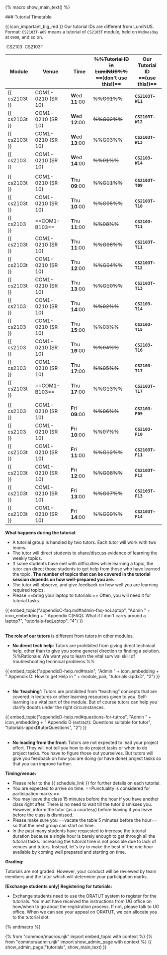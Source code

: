 {% macro show_main_text() %}
<div id="main">

<panel type="seamless" expanded >
<span slot="header" class="card-title"><markdown>### Tutorial Timetable</markdown></span>
<div id="tutorialTimetable">

<box>

{{ icon_important_big_red }} Our tutorial IDs are different from LumiNUS. Format: `CS2103T-W09` means a tutorial of `CS2103T` module, held on `Wednesday` at `0900`, and so on.

</box>

<variable name="cs2103"><span class="badge badge-info">&nbsp;CS2103&nbsp;</span></variable>
<variable name="cs2103t"><span class="badge badge-warning">CS2103T</span></variable>

Module        | Venue             | Time               | ~~%%Tutorial ID<br>in LumiNUS%%~~<br>==(don't use this!)== | **Our Tutorial ID**<br>==(use this!)==
--------------|-------------------|--------------------|-------------|------------
{{ cs2103t }} | COM1-0210 (SR 10) | **W**ed  **11**:00 | ~~%%G01%%~~ | **`CS2103T-W11`** 
{{ cs2103t }} | COM1-0210 (SR 10) | **W**ed  **12**:00 | ~~%%G02%%~~ | **`CS2103T-W12`**
{{ cs2103t }} | COM1-0210 (SR 10) | **W**ed  **13**:00 | ~~%%G03%%~~ | **`CS2103T-W13`**
{{ cs2103 }}  | COM1-0210 (SR 10) | **W**ed  **14**:00 | ~~%%01%%~~  | **`CS2103-W14`**
 | | | | |
{{ cs2103t }} | COM1-0210 (SR 10) | **T**hu  **09**:00 | ~~%%G11%%~~ | **`CS2103T-T09`**
{{ cs2103t }} | COM1-0210 (SR 10) | **T**hu  **10**:00 | ~~%%G05%%~~ | **`CS2103T-T10`**
{{ cs2103 }}  | ==COM1-B103==     | **T**hu  **11**:00 | ~~%%08%%~~  | **`CS2103-T11`**
{{ cs2103t }} | COM1-0210 (SR 10) | **T**hu  **11**:00 | ~~%%G06%%~~ | **`CS2103T-T11`**
{{ cs2103t }} | COM1-0210 (SR 10) | **T**hu  **12**:00 | ~~%%G04%%~~ | **`CS2103T-T12`**
{{ cs2103t }} | COM1-0210 (SR 10) | **T**hu  **13**:00 | ~~%%G10%%~~ | **`CS2103T-T13`**
{{ cs2103 }}  | COM1-0210 (SR 10) | **T**hu  **14**:00 | ~~%%02%%~~  | **`CS2103-T14`**
{{ cs2103 }}  | COM1-0210 (SR 10) | **T**hu  **15**:00 | ~~%%03%%~~  | **`CS2103-T15`**
{{ cs2103 }}  | COM1-0210 (SR 10) | **T**hu  **16**:00 | ~~%%04%%~~  | **`CS2103-T16`**
{{ cs2103 }}  | COM1-0210 (SR 10) | **T**hu  **17**:00 | ~~%%05%%~~  | **`CS2103-T17`**
{{ cs2103t }} | ==COM1-B103==     | **T**hu  **17**:00 | ~~%%G13%%~~ | **`CS2103T-T17`**
 | | | | |
{{ cs2103 }}  | COM1-0210 (SR 10) | **F**ri  **09**:00 | ~~%%06%%~~  | **`CS2103-F09`**
{{ cs2103 }}  | COM1-0210 (SR 10) | **F**ri  **10**:00 | ~~%%07%%~~  | **`CS2103-F10`**
{{ cs2103t }} | COM1-0210 (SR 10) | **F**ri  **11**:00 | ~~%%G12%%~~ | **`CS2103T-F11`**
{{ cs2103t }} | COM1-0210 (SR 10) | **F**ri  **12**:00 | ~~%%G08%%~~ | **`CS2103T-F12`**
{{ cs2103t }} | COM1-0210 (SR 10) | **F**ri  **13**:00 | ~~%%G07%%~~ | **`CS2103T-F13`**
{{ cs2103t }} | COM1-0210 (SR 10) | **F**ri  **14**:00 | ~~%%G09%%~~ | **`CS2103T-F14`**


</div>
</panel>

<panel type="seamless" header="### Tutorial Structure" expanded >
<div id="tutorialStructure">

**What happens during the tutorial**:

* A tutorial group is handled by two tutors. Each tutor will work with two teams.
* The tutor will direct students to share/discuss evidence of learning the weekly topics.
* If some students have met with difficulties while learning a topic, the tutor can direct those students to get help from those who have learned the topic. **The number of topics that can be covered in the tutorial session depends on how well-prepared you are.**
* The tutor will observe, and give feedback on how well you are learning required topics.
* Please ==bring your laptop to tutorials.== Often, you will need it for tutorial tasks.

<div class="indented-level2">
{{ embed_topic("appendixC-faq.md#admin-faq-noLaptop", "Admin " + icon_embedding + " Appendix C(FAQ): What if I don't carry around a laptop?", "tutorials-faqLaptop", "4") }}
</div>

<br/>

**The role of our tutors** is different from tutors in other modules.

* **No direct tech help**: Tutors are prohibited from giving direct technical help, other than to give you some general direction to finding a solution. %%Rationale: We want you to learn the vital survival skill of troubleshooting technical problems.%%

<div class="indented-level2">
{{ embed_topic("appendixD-help.md#main", "Admin " + icon_embedding + " Appendix D: How to get Help in " + module_pair, "tutorials-apdxD", "2") }}
</div>

<br/>

* **No ‘teaching’**: Tutors are prohibited from “teaching” concepts that are covered in lectures or other learning resources given to you. Self-learning is a vital part of the module. But of course tutors can help you clarify doubts under the right circumstances.

<div class="indented-level2">
{{ embed_topic("appendixD-help.md#questions-for-tutros", "Admin " + icon_embedding + " Appendix D (extract): Questions suitable for tutor", "tutorials-apdxDtutorQuestions", "2") }}
</div>

<br/>

* **No leading from the front**: Tutors are not expected to lead your project effort. They will not tell you how to do project tasks or when to do project tasks. You have to figure those out yourselves. But tutors will give you feedback on how you are doing (or have done) project tasks so that you can improve further.   

**Timing/venue:**

* Please refer to the {{ schedule_link }} for further details on each tutorial.
* You are expected to arrive on time. ==Punctuality is considered for participation marks.==
* You may leave the class 15 minutes before the hour if you have another class right after. There is no need to wait till the tutor dismisses you. However, inform the tutor (as a courtesy) before leaving if you leave before the class is dismissed.
* Please make sure you ==vacate the table 5 minutes before the hour== so that the next group can start on time.
* In the past many students have requested to increase the tutorial duration because a single hour is barely enough to get through all the tutorial tasks. Increasing the tutorial time is not possible due to lack of venues and tutors. Instead, let's try to make the best of the one hour available by coming well prepared and starting on time.

**Grading:**

Tutorials are not graded. However, your conduct will be reviewed by team members and the tutor which will determine your participation marks.

<div id="exchangeStudentTutorialSignup">

**[Exchange students only] Registering for tutorials:**

* Exchange students need to use the ORATUT system to register for the tutorials. You must have received the instructions from UG office on how/when to go about the registration process. If not, please talk to UG office. When we can see your appeal on ORATUT, we can allocate you to the tutorial slot.
</div>


</div>
</panel>
</div>
{% endmacro %}

{% from "common/macros.njk" import embed_topic with context %}
{% from "common/admin.njk" import show_admin_page with context %}
{{ show_admin_page("tutorials", show_main_text) }}
